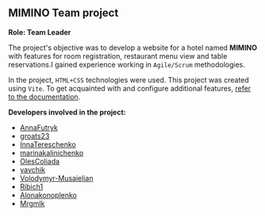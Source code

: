 ## MIMINO Team project

**Role: Team Leader**

The project's objective was to develop a website for a hotel named **MIMINO**
with features for room registration, restaurant menu view and table
reservations.I gained experience working in `Agile/Scrum` methodologies.

In the project, `HTML+CSS` technologies were used. This project was created
using `Vite`. To get acquainted with and configure additional features,
[refer to the documentation](https://sites.dev/).

**Developers involved in the project:**

- [AnnaFutryk](https://github.com/AnnaFutryk)
- [groats23](https://github.com/groats23)
- [InnaTereschenko](https://github.com/InnaTereschenko)
- [marinakalinichenko](https://github.com/marinakalinichenko)
- [OlesColiada](https://github.com/OlesColiada)
- [yavchik](https://github.com/yavchik)
- [Volodymyr-Musaielian](https://github.com/Volodymyr-Musaielian)
- [Ribich1](https://github.com/Ribich1)
- [Alonakonoplenko](https://github.com/Alonakonoplenko)
- [Mrgmlk](https://github.com/Mrgmlk)
